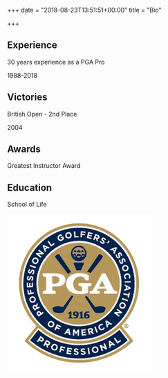 +++
date = "2018-08-23T13:51:51+00:00"
title = "Bio"

+++
## Experience

<div class="row"><div class="col-sm-8"><p>30 years experience as a PGA Pro </p></div><div class="col-sm-4"><p>1988-2018</p></div></div>  

## Victories

<div class="row"><div class="col-sm-8"><p> British Open - 2nd Place</p></div><div class="col-sm-4"><p>2004</p></div></div> 

## Awards

Greatest Instructor Award

## Education

School of Life

![](static/img/pagepro.png)